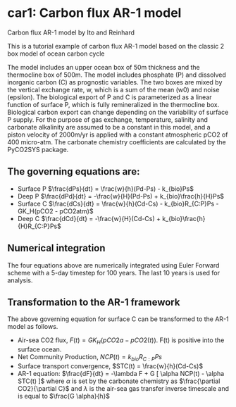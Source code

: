 # car1: Carbon flux AR-1 model

Carbon flux AR-1 model by Ito and Reinhard

This is a tutorial example of carbon flux AR-1 model based on the classic 2 box model of ocean carbon cycle

The model includes an upper ocean box of 50m thickness and the thermocline box of 500m. The model includes phosphate (P) and dissolved inorganic carbon (C) as prognostic variables. The two boxes are mixed by the vertical exchange rate, w, which is a sum of the mean (w0) and noise (epsilon). The biological export of P and C is parameterized as a linear function of surface P, which is fully remineralized in the thermocline box. Biological carbon export can change depending on the variability of surface P supply. For the purpose of gas exchange, temperature, salinity and carbonate alkalinity are assumed to be a constant in this model, and a piston velocity of 2000m/yr is applied with a constant atmospheric pCO2 of 400 micro-atm. The carbonate chemistry coefficients are calculated by the PyCO2SYS package. 

## The governing equations are: 
- Surface P $\frac{dPs}{dt} = \frac{w}{h}(Pd-Ps) - k_{bio}Ps$
- Deep P $\frac{dPd}{dt} = -\frac{w}{H}(Pd-Ps) + k_{bio}\frac{h}{H}Ps$
- Surface C $\frac{dCs}{dt} = \frac{w}{h}(Cd-Cs) - k_{bio}R_{C:P}Ps - GK_H(pCO2 - pCO2atm)$
- Deep C $\frac{dCd}{dt} = -\frac{w}{H}(Cd-Cs) + k_{bio}\frac{h}{H}R_{C:P}Ps$

## Numerical integration
The four equations above are numerically integrated using Euler Forward scheme with a 5-day timestep for 100 years. The last 10 years is used for analysis. 

## Transformation to the AR-1 framework
The above governing equation for surface C can be transformed to the AR-1 model as follows. 
- Air-sea CO2 flux, $F(t) = GK_H(pCO2a - pCO2(t))$. F(t) is positive into the surface ocean. 
- Net Community Production, $NCP(t) = k_{bio}R_{C:P}Ps$
- Surface transport convergence, $STC(t) = \frac{w}{h}(Cd-Cs)$
- AR-1 equation: $\frac{dF}{dt} = -\lambda F + G [ \alpha NCP(t) - \alpha STC(t) ]$ where $\alpha$ is set by the carbonate chemistry as $\frac{\partial CO2}{\partial C}$ and $\lambda$ is the air-sea gas transfer inverse timescale and is equal to $\frac{G \alpha}{h}$

